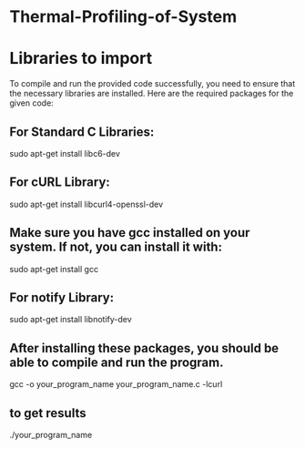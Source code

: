 # Thermal-Profiling-of-System

# Libraries to import 
To compile and run the provided code successfully, you need to ensure that the necessary libraries are installed. 
Here are the required packages for the given code:

## For Standard C Libraries:
sudo apt-get install libc6-dev

## For cURL Library:
sudo apt-get install libcurl4-openssl-dev

## Make sure you have gcc installed on your system. If not, you can install it with:
sudo apt-get install gcc

## For notify Library:
sudo apt-get install libnotify-dev

## After installing these packages, you should be able to compile and run the program. 
gcc -o your_program_name your_program_name.c -lcurl

## to get results
./your_program_name


